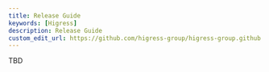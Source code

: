 ```yaml
---
title: Release Guide
keywords: [Higress]
description: Release Guide
custom_edit_url: https://github.com/higress-group/higress-group.github.io/blob/master/i18n/zh-cn/docusaurus-plugin-content-docs/current/developers/committer-guide/release-guide_dev.md
---
```


TBD